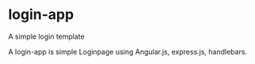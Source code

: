 # login-app
A simple login template

A login-app is simple Loginpage using Angular.js, express.js, handlebars.
